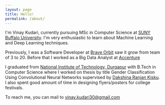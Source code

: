 ```yaml
---
layout: page
title: Hello!
permalink: /about/
--- 
```

I'm Vinay Kudari, currently pursuing MSc in Computer Science at [SUNY Buffalo University](https://engineering.buffalo.edu/computer-science-engineering/graduate/degrees-and-programs/ms-in-computer-science-and-engineering.html). I'm very enthusiastic to learn about Machine Learning and Deep Learning techniques. 

Previously, I was a Software Developer at [Brave Orbit](braveorbit.io) saw it grow from team of 3 to 20. Before that I worked as a Big Data Analyst at [Accenture](https://www.accenture.com/in-en/services/data-analytics-index)

I graduated from [National Institute of Technology, Durgapur](http://nitdgp.ac.in/) with B.Tech in Computer Science where I worked on thesis by title Gender Classification Using Convolutional Neural Networks supervised by [Dakshina Ranjan Kisku](https://nitdgp.ac.in/department/computer-science-engineering/faculty-1/dakshina-ranjan-kisku). I also spent good amount of time in designing flyers/posters for college festivals.

To reach me, you can mail to [vinay.kudari30@gmail.com](mailto:vinay.kudari30@gmail.com)


